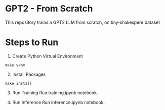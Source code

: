# GPT2 - From Scratch
This repository trains a GPT2 LLM from scratch, on tiny-shakespere dataset

# Steps to Run
1. Create Python Virtual Environment
```shell
make venv
```

2. Install Packages
```shell
make install
```

3. Run Training
Run training.ipynb notebook.

4. Run Inference
Run inference.ipynb notebook.